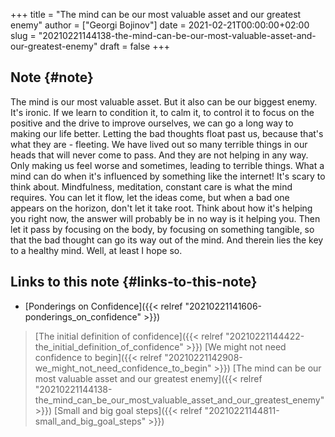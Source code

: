 +++
title = "The mind can be our most valuable asset and our greatest enemy"
author = ["Georgi Bojinov"]
date = 2021-02-21T00:00:00+02:00
slug = "20210221144138-the-mind-can-be-our-most-valuable-asset-and-our-greatest-enemy"
draft = false
+++

## Note {#note}

The mind is our most valuable asset. But it also can be our biggest enemy. It's ironic. If we learn to condition
it, to calm it, to control it to focus on the positive and the drive to improve ourselves, we can go a long way
to making our life better. Letting the bad thoughts float past us, because that's what they are - fleeting. We
have lived out so many terrible things in our heads that will never come to pass. And they are not helping in
any way. Only making us feel worse and sometimes, leading to terrible things. What a mind can do when it's
influenced by something like the internet! It's scary to think about. Mindfulness, meditation, constant care is
what the mind requires. You can let it flow, let the ideas come, but when a bad one appears on the horizon,
don't let it take root. Think about how it's helping you right now, the answer will probably be in no way is it
helping you. Then let it pass by focusing on the body, by focusing on something tangible, so that the bad
thought can go its way out of the mind. And therein lies the key to a healthy mind. Well, at least I hope so.


## Links to this note {#links-to-this-note}

-   [Ponderings on Confidence]({{< relref "20210221141606-ponderings_on_confidence" >}})

> [The initial definition of confidence]({{< relref "20210221144422-the_initial_definition_of_confidence" >}})
> [We might not need confidence to begin]({{< relref "20210221142908-we_might_not_need_confidence_to_begin" >}})
> [The mind can be our most valuable asset and our greatest enemy]({{< relref "20210221144138-the_mind_can_be_our_most_valuable_asset_and_our_greatest_enemy" >}})
> [Small and big goal steps]({{< relref "20210221144811-small_and_big_goal_steps" >}})
